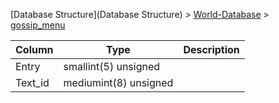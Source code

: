 [Database Structure](Database Structure) > [World-Database](World-Database) > [gossip_menu](gossip_menu)

Column | Type | Description
--- | --- | ---
Entry | smallint(5) unsigned | 
Text_id | mediumint(8) unsigned | 
